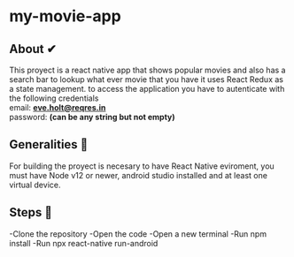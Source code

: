 # my-movie-app

## About ✔
This proyect is a react native app that shows popular movies and also has a search bar to lookup what ever movie that you have 
it uses React Redux as a state management.
to access the application you have to autenticate with the following credentials </br>
email: **eve.holt@reqres.in** </br>
password: **(can be any string but not empty)**

## Generalities 🔨

For building the proyect is necesary to have React Native eviroment, 
you must have Node v12 or newer, android studio installed and at least one virtual device.

## Steps 🧐
-Clone the repository
-Open the code
-Open a new terminal
-Run npm install
-Run npx react-native run-android

